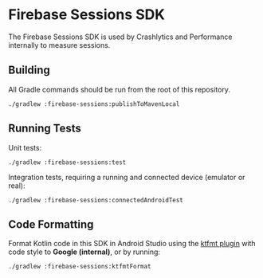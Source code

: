 # Firebase Sessions SDK

The Firebase Sessions SDK is used by Crashlytics and Performance internally to measure sessions.

## Building

All Gradle commands should be run from the root of this repository.

`./gradlew :firebase-sessions:publishToMavenLocal`

## Running Tests

Unit tests:

`./gradlew :firebase-sessions:test`

Integration tests, requiring a running and connected device (emulator or real):

`./gradlew :firebase-sessions:connectedAndroidTest`

## Code Formatting

Format Kotlin code in this SDK in Android Studio using
the [ktfmt plugin](https://plugins.jetbrains.com/plugin/14912-ktfmt) with code style to
**Google (internal)**, or by running:

`./gradlew :firebase-sessions:ktfmtFormat`
